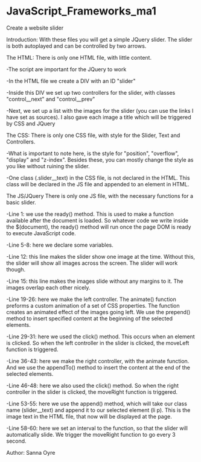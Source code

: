 # JavaScript_Frameworks_ma1
Create a website slider

Introduction:
With these files you will get a simple JQuery slider. The slider is both autoplayed and can be controlled by two arrows. 



The HTML:
There is only one HTML file, with little content.

-The script are important for the JQuery to work  

-In the HTML file we create a DIV with an ID "slider"

-Inside this DIV we set up two controllers for the slider, with classes "control__next" and "control__prev"

-Next, we set up a list with the images for the slider (you can use the links I have set as sources). I also gave each image a title which will be triggered by CSS and JQuery




The CSS:
There is only one CSS file, with style for the Slider, Text and Controllers.

-What is important to note here, is the style for "position", "overflow", "display" and "z-index". Besides these, you can mostly change the style as you like without ruining the slider. 

-One class (.slider__text) in the CSS file, is not declared in the HTML. This class will be declared in the JS file and appended to an element in HTML.  



The JS/JQuery
There is only one JS file, with the necessary functions for a basic slider. 

-Line 1: we use the ready() method. This is used to make a function available after the document is loaded. So whatever code we write inside the $(document), the ready() method will run once the page DOM is ready to execute JavaScript code. 

-Line 5-8: here we declare some variables.

-Line 12: this line makes the slider show one image at the time. Without this, the slider will show all images across the screen. The slider will work though. 

-Line 15: this line makes the images slide without any margins to it. The images overlap each other nicely.

-Line 19-26: here we make the left controller. The animate() function preforms a custom animation of a set of CSS properties. The function creates an animated effect of the images going left. We use the prepend() method to insert specified content at the beginning of the selected elements.

-Line 29-31: here we used the click() method. This occurs when an element is clicked. So when the left controller in the slider is clicked, the moveLeft function is triggered. 

-Line 36-43: here we make the right controller, with the animate function. And we use the appendTo() method to insert the content at the end of the selected elements.

-Line 46-48: here we also used the click() method. So when the right controller in the slider is clicked, the moveRight function is triggered.

-Line 53-55: here we use the append() method, which will take our class name (slider__text) and append it to our selected element (li p). This is the image text in the HTML file, that now will be displayed at the page. 

-Line 58-60: here we set an interval to the function, so that the slider will automatically slide. We trigger the moveRight function to go every 3 second.



Author: Sanna Oyre
